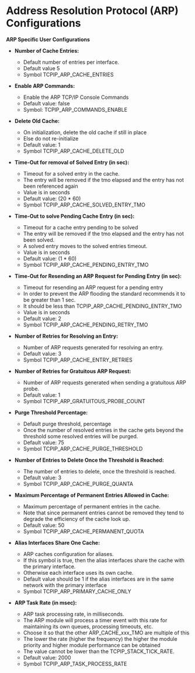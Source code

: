 # Address Resolution Protocol (ARP) Configurations 

**ARP Specific User Configurations**

- **Number of Cache Entries:**
    - Default number of entries per interface.
    - Default value 5
    - Symbol TCPIP_ARP_CACHE_ENTRIES


- **Enable ARP Commands:**
    - Enable the ARP TCP/IP Console Commands
    - Default value: false
    - Symbol: TCPIP_ARP_COMMANDS_ENABLE


- **Delete Old Cache:**
    - On initialization, delete the old cache if still in place
    - Else do not re-initialize
    - Default value: 1
    - Symbol TCPIP_ARP_CACHE_DELETE_OLD

- **Time-Out for removal of Solved Entry (in sec):**
    - Timeout for a solved entry in the cache.
    - The entry will be removed if the tmo elapsed and the entry has not been referenced again
    - Value is in seconds
    - Default value: (20 * 60)
    - Symbol TCPIP_ARP_CACHE_SOLVED_ENTRY_TMO


- **Time-Out to solve Pending Cache Entry (in sec):**
    - Timeout for a cache entry pending to be solved
    - The entry will be removed if the tmo elapsed and the entry has not been solved.
    - A solved entry moves to the solved entries timeout.
    - Value is in seconds
    - Default value: (1 * 60)
    - Symbol TCPIP_ARP_CACHE_PENDING_ENTRY_TMO


- **Time-Out for Resending an ARP Request for Pending Entry (in sec):**
    - Timeout for resending an ARP request for a pending entry
    - In order to prevent the ARP flooding the standard recommends it to be greater than 1 sec.
    - It should be less than TCPIP_ARP_CACHE_PENDING_ENTRY_TMO  
    - Value is in seconds
    - Default value: 2
    - Symbol TCPIP_ARP_CACHE_PENDING_RETRY_TMO

    
- **Number of Retries for Resolving an Entry:**
    - Number of ARP requests generated for resolving an entry.
    - Default value: 3
    - Symbol TCPIP_ARP_CACHE_ENTRY_RETRIES


- **Number of Retries for Gratuitous ARP Request:**
    - Number of ARP requests generated when sending a gratuitous ARP probe.
    - Default value: 1
    - Symbol TCPIP_ARP_GRATUITOUS_PROBE_COUNT


- **Purge Threshold Percentage:**
    - Default purge threshold, percentage
    - Once the number of resolved entries in the cache gets beyond the threshold some resolved entries will be purged.
    - Default value: 75
    - Symbol TCPIP_ARP_CACHE_PURGE_THRESHOLD

- **Number of Entries to Delete Once the Threshold is Reached:**
    - The number of entries to delete, once the threshold is reached.
    - Default value: 3
    - Symbol TCPIP_ARP_CACHE_PURGE_QUANTA


- **Maximum Percentage of Permanent Entries Allowed in Cache:**
    - Maximum percentage of permanent entries in the cache.
    - Note that since permanent entries cannot be removed they tend to degrade the efficiency of the cache look up.  
    - Default value: 50
    - Symbol TCPIP_ARP_CACHE_PERMANENT_QUOTA


- **Alias Interfaces Share One Cache:**
    - ARP caches configuration for aliases.
    - If this symbol is true, then the alias interfaces share the cache with the primary interface.
    - Otherwise each interface uses its own cache.
    - Default value should be 1 if the alias interfaces are in the same network with the primary interface
    - Symbol TCPIP_ARP_PRIMARY_CACHE_ONLY


- **ARP Task Rate (in msec):**
    - ARP task processing rate, in milliseconds.
    - The ARP module will process a timer event with this rate  for maintaining its own queues, processing timeouts, etc.
    - Choose it so that the other ARP_CACHE_xxx_TMO are multiple of this
    - The lower the rate (higher the frequency) the higher the module priority and higher module performance can be obtained
    - The value cannot be lower than the TCPIP_STACK_TICK_RATE.
    - Default value: 2000
    - Symbol TCPIP_ARP_TASK_PROCESS_RATE





















